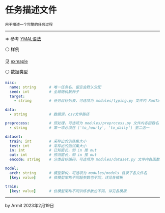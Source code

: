 # 任务描述文件

    用于描述一个完整的任务过程

----

=> 参考 [YMAL语法](https://docs.ansible.com/ansible/latest/reference_appendices/YAMLSyntax.html)


⚪ 样例

见 [exmaple](exmaple.yaml)

⚪ 数据类型

```yml
misc:
  name: string      # 唯一任务名，留空会默认分配
  seed: int         # 全局随机数种子
  target:
    - string        # 任务目标列表，可选项为 modules/typing.py 文件内 RunTarget 各选项

data:
  - string          # 数据源，csv文件路径

preprocess:         # 预处理，可选项为 modules/preprocess.py 文件内各函数名
  - string          # 第一项必须在 ['to_hourly', 'to_daily'] 里二选一

dataset:
  train: int        # 采样出的训练集大小
  test: int         # 采样出的测试集大小
  in: int           # 已知窗长，知 in 推 out
  out: int          # 预测窗长，知 in 推 out
  encode: string    # 分类目标编码，可选项为 modules/dataset.py 文件内各函数名

model:
  arch: string      # 模型架构，可选项为 modules/models 目录下各文件名
  [key: value]      # 依模型架构不同超参数也不同，详见各模板

train:
  [key: value]      # 依模型架构不同训练参数也不同，详见各模板
```

----
by Armit
2023年2月19日
